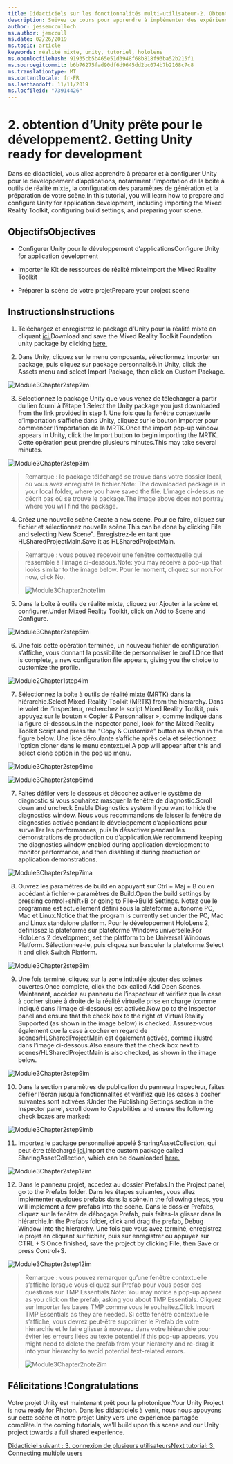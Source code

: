 ```yaml
---
title: Didacticiels sur les fonctionnalités multi-utilisateur-2. Obtention d’Unity prête pour le développement
description: Suivez ce cours pour apprendre à implémenter des expériences partagées multi-utilisateur dans une application HoloLens 2.
author: jessemcculloch
ms.author: jemccull
ms.date: 02/26/2019
ms.topic: article
keywords: réalité mixte, unity, tutoriel, hololens
ms.openlocfilehash: 91935cb5b465e51d3948f68b818f93ba52b215f1
ms.sourcegitcommit: b6b76275fad90df6d9645dd2bc074b7b2168c7c8
ms.translationtype: MT
ms.contentlocale: fr-FR
ms.lasthandoff: 11/11/2019
ms.locfileid: "73914426"
---
```

# <a name="2-getting-unity-ready-for-development"></a><span data-ttu-id="ab9db-105">2. obtention d’Unity prête pour le développement</span><span class="sxs-lookup"><span data-stu-id="ab9db-105">2. Getting Unity ready for development</span></span> 


<span data-ttu-id="ab9db-106">Dans ce didacticiel, vous allez apprendre à préparer et à configurer Unity pour le développement d’applications, notamment l’importation de la boîte à outils de réalité mixte, la configuration des paramètres de génération et la préparation de votre scène.</span><span class="sxs-lookup"><span data-stu-id="ab9db-106">In this tutorial, you will learn how to prepare and configure Unity for application development, including importing the Mixed Reality Toolkit, configuring build settings, and preparing your scene.</span></span>

## <a name="objectives"></a><span data-ttu-id="ab9db-107">Objectifs</span><span class="sxs-lookup"><span data-stu-id="ab9db-107">Objectives</span></span>

- <span data-ttu-id="ab9db-108">Configurer Unity pour le développement d’applications</span><span class="sxs-lookup"><span data-stu-id="ab9db-108">Configure Unity for application development</span></span>

- <span data-ttu-id="ab9db-109">Importer le Kit de ressources de réalité mixte</span><span class="sxs-lookup"><span data-stu-id="ab9db-109">Import the Mixed Reality Toolkit</span></span>

- <span data-ttu-id="ab9db-110">Préparer la scène de votre projet</span><span class="sxs-lookup"><span data-stu-id="ab9db-110">Prepare your project scene</span></span>

## <a name="instructions"></a><span data-ttu-id="ab9db-111">Instructions</span><span class="sxs-lookup"><span data-stu-id="ab9db-111">Instructions</span></span>

1. <span data-ttu-id="ab9db-112">Téléchargez et enregistrez le package d’Unity pour la réalité mixte en cliquant [ici.](https://github.com/microsoft/MixedRealityToolkit-Unity/releases/download/v2.1.0/Microsoft.MixedReality.Toolkit.Unity.Foundation.2.1.0.unitypackage)</span><span class="sxs-lookup"><span data-stu-id="ab9db-112">Download and save the Mixed Reality Toolkit Foundation unity package by clicking [here.](https://github.com/microsoft/MixedRealityToolkit-Unity/releases/download/v2.1.0/Microsoft.MixedReality.Toolkit.Unity.Foundation.2.1.0.unitypackage)</span></span>

2. <span data-ttu-id="ab9db-113">Dans Unity, cliquez sur le menu composants, sélectionnez Importer un package, puis cliquez sur package personnalisé.</span><span class="sxs-lookup"><span data-stu-id="ab9db-113">In Unity, click the Assets menu and select Import Package, then click on Custom Package.</span></span>

![Module3Chapter2step2im](images/module3chapter2step2im.PNG)

3. <span data-ttu-id="ab9db-115">Sélectionnez le package Unity que vous venez de télécharger à partir du lien fourni à l’étape 1.</span><span class="sxs-lookup"><span data-stu-id="ab9db-115">Select the Unity package you just downloaded from the link provided in step 1.</span></span> <span data-ttu-id="ab9db-116">Une fois que la fenêtre contextuelle d’importation s’affiche dans Unity, cliquez sur le bouton Importer pour commencer l’importation de la MRTK.</span><span class="sxs-lookup"><span data-stu-id="ab9db-116">Once the import pop-up window appears in Unity, click the Import button to begin importing the MRTK.</span></span> <span data-ttu-id="ab9db-117">Cette opération peut prendre plusieurs minutes.</span><span class="sxs-lookup"><span data-stu-id="ab9db-117">This may take several minutes.</span></span>

![Module3Chapter2step3im](images/module3chapter2step3im.PNG)

> <span data-ttu-id="ab9db-119">Remarque : le package téléchargé se trouve dans votre dossier local, où vous avez enregistré le fichier.</span><span class="sxs-lookup"><span data-stu-id="ab9db-119">Note: The downloaded package is in your local folder, where you have saved the file.</span></span> <span data-ttu-id="ab9db-120">L’image ci-dessus ne décrit pas où se trouve le package.</span><span class="sxs-lookup"><span data-stu-id="ab9db-120">The image above does not portray where you will find the package.</span></span>

4. <span data-ttu-id="ab9db-121">Créez une nouvelle scène.</span><span class="sxs-lookup"><span data-stu-id="ab9db-121">Create a new scene.</span></span> <span data-ttu-id="ab9db-122">Pour ce faire, cliquez sur fichier et sélectionnez nouvelle scène.</span><span class="sxs-lookup"><span data-stu-id="ab9db-122">This can be done by clicking File and selecting New Scene".</span></span> <span data-ttu-id="ab9db-123">Enregistrez-le en tant que HLSharedProjectMain.</span><span class="sxs-lookup"><span data-stu-id="ab9db-123">Save it as HLSharedProjectMain.</span></span>

> <span data-ttu-id="ab9db-124">Remarque : vous pouvez recevoir une fenêtre contextuelle qui ressemble à l’image ci-dessous.</span><span class="sxs-lookup"><span data-stu-id="ab9db-124">Note: you may receive a pop-up that looks similar to the image below.</span></span> <span data-ttu-id="ab9db-125">Pour le moment, cliquez sur non.</span><span class="sxs-lookup"><span data-stu-id="ab9db-125">For now, click No.</span></span>
>
> ![Module3Chapter2note1im](images/module3chapter2note1im.PNG)

5. <span data-ttu-id="ab9db-127">Dans la boîte à outils de réalité mixte, cliquez sur Ajouter à la scène et configurer.</span><span class="sxs-lookup"><span data-stu-id="ab9db-127">Under Mixed Reality Toolkit, click on Add to Scene and Configure.</span></span>

![Module3Chapter2step5im](images/module3chapter2step5im.PNG)

6. <span data-ttu-id="ab9db-129">Une fois cette opération terminée, un nouveau fichier de configuration s’affiche, vous donnant la possibilité de personnaliser le profil.</span><span class="sxs-lookup"><span data-stu-id="ab9db-129">Once that is complete, a new configuration file appears, giving you the choice to customize the profile.</span></span> 

![Module2Chapter1step4im](images/Module2Chapter1step4im.PNG)

7. <span data-ttu-id="ab9db-131">Sélectionnez la boîte à outils de réalité mixte (MRTK) dans la hiérarchie.</span><span class="sxs-lookup"><span data-stu-id="ab9db-131">Select Mixed-Reality Toolkit (MRTK) from the  hierarchy.</span></span> <span data-ttu-id="ab9db-132">Dans le volet de l’inspecteur, recherchez le script Mixed Reality Toolkit, puis appuyez sur le bouton « Copier & Personnaliser », comme indiqué dans la figure ci-dessous.</span><span class="sxs-lookup"><span data-stu-id="ab9db-132">In the inspector panel, look for the Mixed Reality Toolkit Script and press the "Copy & Customize" button  as shown in the figure below.</span></span>  <span data-ttu-id="ab9db-133">Une liste déroulante s’affiche après cela et sélectionnez l’option cloner dans le menu contextuel.</span><span class="sxs-lookup"><span data-stu-id="ab9db-133">A pop will appear after this and select clone option in the pop up menu.</span></span>

![Module3Chapter2step6imc](images/module3chapter2step6imc.PNG)

![Module3Chapter2step6imd](images/module3chapter2step6imd.PNG)

7. <span data-ttu-id="ab9db-136">Faites défiler vers le dessous et décochez activer le système de diagnostic si vous souhaitez masquer la fenêtre de diagnostic.</span><span class="sxs-lookup"><span data-stu-id="ab9db-136">Scroll down and uncheck Enable Diagnostics system if you want to hide the diagnostics window.</span></span> <span data-ttu-id="ab9db-137">Nous vous recommandons de laisser la fenêtre de diagnostics activée pendant le développement d’applications pour surveiller les performances, puis la désactiver pendant les démonstrations de production ou d’application.</span><span class="sxs-lookup"><span data-stu-id="ab9db-137">We recommend keeping the diagnostics window enabled during application development to monitor performance, and then disabling it during production or application demonstrations.</span></span> 

![Module3Chapter2step7ima](images/module3chapter2step7ima.PNG)

8. <span data-ttu-id="ab9db-139">Ouvrez les paramètres de build en appuyant sur Ctrl + Maj + B ou en accédant à fichier-> paramètres de Build.</span><span class="sxs-lookup"><span data-stu-id="ab9db-139">Open the build settings by pressing control+shift+B or going to File->Build Settings.</span></span> <span data-ttu-id="ab9db-140">Notez que le programme est actuellement défini sous la plateforme autonome PC, Mac et Linux.</span><span class="sxs-lookup"><span data-stu-id="ab9db-140">Notice that the program is currently set under the PC, Mac and Linux standalone platform.</span></span> <span data-ttu-id="ab9db-141">Pour le développement HoloLens 2, définissez la plateforme sur plateforme Windows universelle.</span><span class="sxs-lookup"><span data-stu-id="ab9db-141">For HoloLens 2 development, set the platform to be Universal Windows Platform.</span></span> <span data-ttu-id="ab9db-142">Sélectionnez-le, puis cliquez sur basculer la plateforme.</span><span class="sxs-lookup"><span data-stu-id="ab9db-142">Select it and click Switch Platform.</span></span>

![Module3Chapter2step8im](images/module3chapter2step8im.PNG)

9. <span data-ttu-id="ab9db-144">Une fois terminé, cliquez sur la zone intitulée ajouter des scènes ouvertes.</span><span class="sxs-lookup"><span data-stu-id="ab9db-144">Once complete, click the box called Add Open Scenes.</span></span> <span data-ttu-id="ab9db-145">Maintenant, accédez au panneau de l’inspecteur et vérifiez que la case à cocher située à droite de la réalité virtuelle prise en charge (comme indiqué dans l’image ci-dessous) est activée.</span><span class="sxs-lookup"><span data-stu-id="ab9db-145">Now go to the Inspector panel and ensure that the check box to the right of Virtual Reality Supported (as shown in the image below) is checked.</span></span> <span data-ttu-id="ab9db-146">Assurez-vous également que la case à cocher en regard de scenes/HLSharedProjectMain est également activée, comme illustré dans l’image ci-dessous.</span><span class="sxs-lookup"><span data-stu-id="ab9db-146">Also ensure that the check box next to scenes/HLSharedProjectMain is also checked, as shown in the image below.</span></span>

![Module3Chapter2step9im](images/module3chapter2step9im.PNG)

10. <span data-ttu-id="ab9db-148">Dans la section paramètres de publication du panneau Inspecteur, faites défiler l’écran jusqu’à fonctionnalités et vérifiez que les cases à cocher suivantes sont activées :</span><span class="sxs-lookup"><span data-stu-id="ab9db-148">Under the Publishing Settings section in the Inspector panel, scroll down to Capabilities and ensure the following check boxes are marked:</span></span>

![Module3Chapter2step9imb](images/module3chapter2step9imb.PNG)

11. <span data-ttu-id="ab9db-150">Importez le package personnalisé appelé SharingAssetCollection, qui peut être téléchargé [ici.](https://github.com/microsoft/MixedRealityLearning/releases/tag/development)</span><span class="sxs-lookup"><span data-stu-id="ab9db-150">Import the custom package called SharingAssetCollection, which can be downloaded [here.](https://github.com/microsoft/MixedRealityLearning/releases/tag/development)</span></span>

![Module3Chapter2step12im](images/module3chapter2step11im.PNG)

12. <span data-ttu-id="ab9db-152">Dans le panneau projet, accédez au dossier Prefabs.</span><span class="sxs-lookup"><span data-stu-id="ab9db-152">In the Project panel, go to the Prefabs folder.</span></span> <span data-ttu-id="ab9db-153">Dans les étapes suivantes, vous allez implémenter quelques prefabs dans la scène.</span><span class="sxs-lookup"><span data-stu-id="ab9db-153">In the following steps, you will implement a few prefabs into the scene.</span></span> <span data-ttu-id="ab9db-154">Dans le dossier Prefabs, cliquez sur la fenêtre de débogage Prefab, puis faites-la glisser dans la hiérarchie.</span><span class="sxs-lookup"><span data-stu-id="ab9db-154">In the Prefabs folder, click and drag the prefab, Debug Window into the hierarchy.</span></span> <span data-ttu-id="ab9db-155">Une fois que vous avez terminé, enregistrez le projet en cliquant sur fichier, puis sur enregistrer ou appuyez sur CTRL + S.</span><span class="sxs-lookup"><span data-stu-id="ab9db-155">Once finished, save the project by clicking File, then Save or press Control+S.</span></span>

![Module3Chapter2step12im](images/module3chapter2step12im.PNG)

   > <span data-ttu-id="ab9db-157">Remarque : vous pouvez remarquer qu’une fenêtre contextuelle s’affiche lorsque vous cliquez sur Prefab pour vous poser des questions sur TMP Essentials.</span><span class="sxs-lookup"><span data-stu-id="ab9db-157">Note: You may notice a pop-up appear as you click on the prefab, asking you about TMP Essentials.</span></span> <span data-ttu-id="ab9db-158">Cliquez sur Importer les bases TMP comme vous le souhaitez.</span><span class="sxs-lookup"><span data-stu-id="ab9db-158">Click Import TMP Essentials as they are needed.</span></span> <span data-ttu-id="ab9db-159">Si cette fenêtre contextuelle s’affiche, vous devrez peut-être supprimer le Prefab de votre hiérarchie et le faire glisser à nouveau dans votre hiérarchie pour éviter les erreurs liées au texte potentiel.</span><span class="sxs-lookup"><span data-stu-id="ab9db-159">If this pop-up appears, you might need to delete the prefab from your hierarchy and re-drag it into your hierarchy to avoid potential text-related errors.</span></span>
   >
>![Module3Chapter2note2im](images/module3chapter2note2im.PNG)


## <a name="congratulations"></a><span data-ttu-id="ab9db-161">Félicitations !</span><span class="sxs-lookup"><span data-stu-id="ab9db-161">Congratulations</span></span>

<span data-ttu-id="ab9db-162">Votre projet Unity est maintenant prêt pour la photonique.</span><span class="sxs-lookup"><span data-stu-id="ab9db-162">Your Unity Project is now ready for Photon.</span></span> <span data-ttu-id="ab9db-163">Dans les didacticiels à venir, nous nous appuyons sur cette scène et notre projet Unity vers une expérience partagée complète.</span><span class="sxs-lookup"><span data-stu-id="ab9db-163">In the coming tutorials, we'll build upon this scene and our Unity project towards a full shared experience.</span></span>

<span data-ttu-id="ab9db-164">[Didacticiel suivant : 3. connexion de plusieurs utilisateurs](mrlearning-sharing(photon)-ch3.md)</span><span class="sxs-lookup"><span data-stu-id="ab9db-164">[Next tutorial: 3. Connecting multiple users](mrlearning-sharing(photon)-ch3.md)</span></span>

